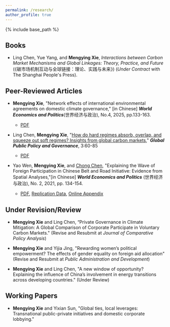 ```yaml
---
permalink: /research/
author_profile: true
---
```


{% include base_path %}

## Books

*  Ling Chen, Yue Yang, and **Mengying Xie**, *Interactions between Carbon Market Mechanisms and Global Linkages: Theory, Practice, and Future* (《碳市场机制互动与全球链接：理论、实践与未来》) (*Under Contract* with The Shanghai People's Press).


## Peer-Reviewed Articles

*  **Mengying Xie**, "Network effects of international environmental agreements on domestic climate governance," [in Chinese] ***World Economics and Politics***(世界经济与政治), No.4, 2025, pp.133-163.
    + [PDF](https://xiemythu.github.io/files/wpe_2025.pdf)
    
* Ling Chen, **Mengying Xie**, "[How do hard regimes absorb, overlap, and squeeze out soft regimes? Insights from global carbon markets](https://doi.org/10.1007/s43508-023-00064-3)," ***Global Public Policy and Governance***, 3:60-85
    + [PDF](https://xiemythu.github.io/files/chen_xie_2023.pdf)
      
* Yao Wen, **Mengying Xie**, and [Chong Chen](https://cc458.github.io/), "Explaining the Wave of Foreign Participation in Chinese Belt and Road Initiative: Evidence from Spatial Analyses,"[in Chinese] ***World Economics and Politics*** (世界经济与政治), No. 2, 2021, pp. 134-154.
    + [PDF](https://cc458.github.io/files/Wen_Xie_Chen_2021_BRI.pdf), [Replication Data](https://doi.org/10.7910/DVN/N8B5BC), [Online Appendix](https://cc458.github.io/files/Wen_Xie_Chen2021.pdf)

## Under Revision/Review

* **Mengying Xie** and  Ling Chen, “Private Governance in Climate Mitigation: A Global Comparison of Corporate Participate in Voluntary Carbon Markets." (Revise and Resubmit at *Journal of Comparative Policy Analysis*)

* **Mengying Xie** and Yijia Jing, "Rewarding women’s political empowerment? The effects of gender equality on foreign aid allocation" (Revise and Resubmit at *Public Administration and Development*)

* **Mengying Xie** and  Ling Chen, "A new window of opportunity? Explaining the influence of China’s involvement in energy transitions across developing countries." (Under Review)

## Working Papers

* **Mengying Xie** and  Yixian Sun, "Global ties, local leverages: Transnational public-private initiatives and domestic corporate lobbying." 

